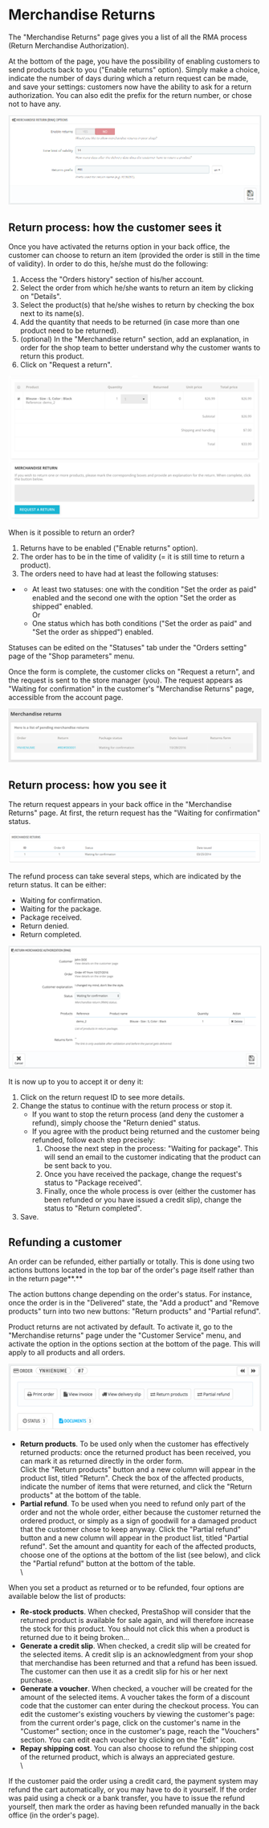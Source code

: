 # Merchandise Returns

The "Merchandise Returns" page gives you a list of all the RMA process (Return Merchandise Authorization).

At the bottom of the page, you have the possibility of enabling customers to send products back to you ("Enable returns" option). Simply make a choice, indicate the number of days during which a return request can be made, and save your settings: customers now have the ability to ask for a return authorization. You can also edit the prefix for the return number, or chose not to have any.

![](<../../../.gitbook/assets/38109196 (3) (3) (3).png>)

## Return process: how the customer sees it <a href="#merchandisereturns-returnprocess-howthecustomerseesit" id="merchandisereturns-returnprocess-howthecustomerseesit"></a>

Once you have activated the returns option in your back office, the customer can choose to return an item (provided the order is still in the time of validity). In order to do this, he/she must do the following:

1. Access the "Orders history" section of his/her account.
2. Select the order from which he/she wants to return an item by clicking on "Details".
3. Select the product(s) that he/she wishes to return by checking the box next to its name(s).
4. Add the quantity that needs to be returned (in case more than one product need to be returned).
5. (optional) In the "Merchandise return" section, add an explanation, in order for the shop team to better understand why the customer wants to return this product.
6. Click on "Request a return".

![](<../../../.gitbook/assets/51839875 (3) (3).png>)

When is it possible to return an order?

1. Returns have to be enabled ("Enable returns" option).
2. The order has to be in the time of validity (= it is still time to return a product).
3. The orders need to have had at least the following statuses:

*
  * At least two statuses: one with the condition "Set the order as paid" enabled and the second one with the option "Set the order as shipped" enabled.\
    Or
  * One status which has both conditions ("Set the order as paid" and "Set the order as shipped") enabled.

Statuses can be edited on the "Statuses" tab under the "Orders setting" page of the "Shop parameters" menu.

Once the form is complete, the customer clicks on "Request a return", and the request is sent to the store manager (you). The request appears as "Waiting for confirmation" in the customer's "Merchandise Returns" page, accessible from the account page.

![](<../../../.gitbook/assets/51839876 (3) (3) (3).png>)

## Return process: how you see it <a href="#merchandisereturns-returnprocess-howyouseeit" id="merchandisereturns-returnprocess-howyouseeit"></a>

The return request appears in your back office in the "Merchandise Returns" page. At first, the return request has the "Waiting for confirmation" status.

![](<../../../.gitbook/assets/23038598 (3) (3) (3).png>)

The refund process can take several steps, which are indicated by the return status. It can be either:

* Waiting for confirmation.
* Waiting for the package.
* Package received.
* Return denied.
* Return completed.

![](<../../../.gitbook/assets/51839877 (3) (3).png>)

It is now up to you to accept it or deny it:

1. Click on the return request ID to see more details.
2. Change the status to continue with the return process or stop it.
   * If you want to stop the return process (and deny the customer a refund), simply choose the "Return denied" status.
   * If you agree with the product being returned and the customer being refunded, follow each step precisely:
     1. Choose the next step in the process: "Waiting for package". This will send an email to the customer indicating that the product can be sent back to you.
     2. Once you have received the package, change the request's status to "Package received".
     3. Finally, once the whole process is over (either the customer has been refunded or you have issued a credit slip), change the status to "Return completed".
3. Save.

## Refunding a customer <a href="#merchandisereturns-refundingacustomer" id="merchandisereturns-refundingacustomer"></a>

An order can be refunded, either partially or totally. This is done using two actions buttons located in the top bar of the order's page itself rather than in the return page**.**

The action buttons change depending on the order's status. For instance, once the order is in the "Delivered" state, the "Add a product" and "Remove products" turn into two new buttons: "Return products" and "Partial refund".

Product returns are not activated by default. To activate it, go to the "Merchandise returns" page under the "Customer Service" menu, and activate the option in the options section at the bottom of the page. This will apply to all products and all orders.

![](<../../../.gitbook/assets/51839878 (3) (3).png>)

* **Return products**. To be used only when the customer has effectively returned products: once the returned product has been received, you can mark it as returned directly in the order form. \
  Click the "Return products" button and a new column will appear in the product list, titled "Return". Check the box of the affected products, indicate the number of items that were returned, and click the "Return products" at the bottom of the table.
* **Partial refund**. To be used when you need to refund only part of the order and not the whole order, either because the customer returned the ordered product, or simply as a sign of goodwill for a damaged product that the customer chose to keep anyway. Click the "Partial refund" button and a new column will appear in the product list, titled "Partial refund". Set the amount and quantity for each of the affected products, choose one of the options at the bottom of the list (see below), and click the "Partial refund" button at the bottom of the table.\
  \


When you set a product as returned or to be refunded, four options are available below the list of products:

* **Re-stock products**. When checked, PrestaShop will consider that the returned product is available for sale again, and will therefore increase the stock for this product. You should not click this when a product is returned due to it being broken...
* **Generate a credit slip**. When checked, a credit slip will be created for the selected items. A credit slip is an acknowledgment from your shop that merchandise has been returned and that a refund has been issued. The customer can then use it as a credit slip for his or her next purchase.
* **Generate a voucher**. When checked, a voucher will be created for the amount of the selected items. A voucher takes the form of a discount code that the customer can enter during the checkout process. You can edit the customer's existing vouchers by viewing the customer's page: from the current order's page, click on the customer's name in the "Customer" section; once in the customer's page, reach the "Vouchers" section. You can edit each voucher by clicking on the "Edit" icon.
* **Repay shipping cost**. You can also choose to refund the shipping cost of the returned product, which is always an appreciated gesture.\
  \


If the customer paid the order using a credit card, the payment system may refund the cart automatically, or you may have to do it yourself. If the order was paid using a check or a bank transfer, you have to issue the refund yourself, then mark the order as having been refunded manually in the back office (in the order's page).
